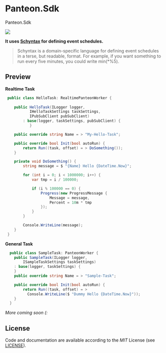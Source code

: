 # Panteon.Sdk
Panteon.Sdk

![](https://github.com/PanteonProject/panteon-dashboard/blob/master/misc/path4141.png)  

**It uses [Schyntax](https://github.com/schyntax/schyntax) for defining  event schedules.**
> Schyntax is a domain-specific language for defining event schedules in a terse, but readable, format. For example, if you want something to run every five minutes, you could write min(*%5).


## Preview  

**Realtime Task**  
```csharp
 public class HelloTask: RealtimePanteonWorker {
 	
 	public HelloTask(ILogger logger, 
 	       IHelloTaskSettings taskSettings, 
 	       IPubSubClient pubSubClient)
 	    : base(logger, taskSettings, pubSubClient) {
           }

 	public override string Name = > "My-Hello-Task";

 	public override bool Init(bool autoRun) {
 		return Run((task, offset) = > DoSomething());
 	}

 	private void DoSomething() {
 		string message = $ "{Name} Hello {DateTime.Now}";

 		for (int i = 0; i < 1000000; i++) {
 			var tmp = i / 100000;

 			if (i % 100000 == 0) {
 				Progress(new ProgressMessage {
 					Message = message, 
 					Percent = 10m * tmp
 				});
 			}
 		}

 		Console.WriteLine(message);
 	}
 }
```

**General Task**  
```csharp
  public class SampleTask: PanteonWorker {
  	public SampleTask(ILogger logger, 
  		ISampleTaskSettings taskSettings)
  	: base(logger, taskSettings) {
  	}
  	public override string Name = > "Sample-Task";

  	public override bool Init(bool autoRun) {
  		return Run((task, offset) = >
  		  Console.WriteLine($ "Dummy Hello {DateTime.Now}"));
  	}
  }
```

_More coming soon (:_

## License
Code and documentation are available according to the *MIT* License (see [LICENSE](https://raw.githubusercontent.com/PanteonProject/Panteon.Sdk/master/LICENSE)).
